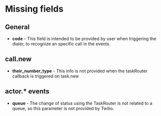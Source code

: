 # Missing fields

## General

* **code** - This field is intended to be provided by user when triggering the dialer, to recognize an specific call in the events.

## call.new

* **their_number_type** - This info is not provided when the taskRouter callback is triggered on task.new

## actor.* events

* **queue** - The change of status using the TaskRouter is not related to a queue, so this parameter is not provided by Twilio.

